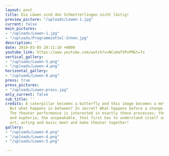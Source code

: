 ```yaml
---
layout: post
title: Die Löwen sind den Schmetterlingen nicht lästig!
preview_picture: "/uploads/Lowen-1.jpg"
current: false
main_pictures:
- "/uploads/Lowen-1.jpg"
- "/uploads/Programmzettel-Innen.jpg"
description: ''
date: 2019-03-05 20:11:10 +0000
youtube_link: https://www.youtube.com/watch?v=NCu9afXPvPM&t=7s
vertical_gallery:
- "/uploads/Lowen-5.png"
- "/uploads/Lowen-4.png"
horizontal_gallery:
- "/uploads/Lowen-6.png"
press: true
press_pictures:
- "/uploads/Lowen-press.jpg"
only_current: false
sub_title: ''
credits: A caterpillar becomes a butterfly and this image becomes a metaphor for change.
  But what happens in between? In secret? What happens before a change becomes visible?
  The theater performance is interested in exactly these processes; the resistance
  and euphoria; the unspeakable, that first has to understand itself as reality. Visual
  art, acting and music meet and make theater together!
gallery:
- "/uploads/Lowen-6.png"
- "/uploads/Lowen-4.png"
- "/uploads/Lowen-5.png"

---
```

